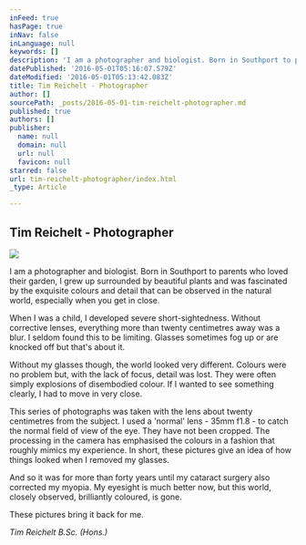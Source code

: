 ```yaml
---
inFeed: true
hasPage: true
inNav: false
inLanguage: null
keywords: []
description: 'I am a photographer and biologist. Born in Southport to parents who loved their garden, I grew up surrounded by beautiful plants and was fascinated by the exquisite colours and detail that can be observed in the natural world, especially when you get in close.'
datePublished: '2016-05-01T05:16:07.579Z'
dateModified: '2016-05-01T05:13:42.083Z'
title: Tim Reichelt - Photographer
author: []
sourcePath: _posts/2016-05-01-tim-reichelt-photographer.md
published: true
authors: []
publisher:
  name: null
  domain: null
  url: null
  favicon: null
starred: false
url: tim-reichelt-photographer/index.html
_type: Article

---
```

## Tim Reichelt - Photographer
![](https://the-grid-user-content.s3-us-west-2.amazonaws.com/9952882a-964c-43b9-af30-d1281378846c.jpg)

I am a photographer and biologist. Born in Southport to parents who loved their garden, I grew up surrounded by beautiful plants and was fascinated by the exquisite colours and detail that can be observed in the natural world, especially when you get in close.

When I was a child, I developed severe short-sightedness. Without corrective lenses, everything more than twenty centimetres away was a blur. I seldom found this to be limiting. Glasses sometimes fog up or are knocked off but that's about it.

Without my glasses though, the world looked very different. Colours were no problem but, with the lack of focus, detail was lost. They were often simply explosions of disembodied colour. If I wanted to see something clearly, I had to move in very close.

This series of photographs was taken with the lens about twenty centimetres from the subject. I used a 'normal' lens - 35mm f1.8 - to catch the normal field of view of the eye. They have not been cropped. The processing in the camera has emphasised the colours in a fashion that roughly mimics my experience. In short, these pictures give an idea of how things looked when I removed my glasses.

And so it was for more than forty years until my cataract surgery also corrected my myopia. My eyesight is much better now, but this world, closely observed, brilliantly coloured, is gone.

These pictures bring it back for me.

_Tim Reichelt B.Sc. (Hons.)_